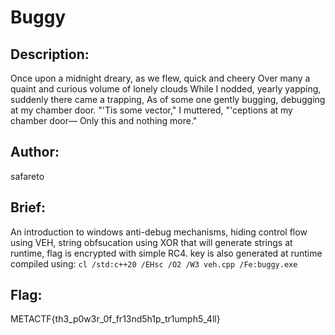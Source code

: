 # Buggy

## Description: 
Once upon a midnight dreary, as we flew, quick and cheery
Over many a quaint and curious volume of lonely clouds
While I nodded, yearly yapping, suddenly there came a trapping,
As of some one gently bugging, debugging at my chamber door.
"'Tis some vector," I muttered, "'ceptions at my chamber door—
Only this and nothing more."

## Author: 
safareto

## Brief: 
An introduction to windows anti-debug mechanisms, hiding control flow using VEH, string obfsucation using XOR that will generate strings at runtime, flag is encrypted with simple RC4. key is also generated at runtime
compiled using: ```cl /std:c++20 /EHsc /O2 /W3 veh.cpp /Fe:buggy.exe```

## Flag: 
METACTF{th3_p0w3r_0f_fr13nd5h1p_tr1umph5_4ll}
